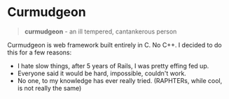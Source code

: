 # Curmudgeon

> **curmudgeon** - an ill tempered, cantankerous person

Curmudgeon is web framework built entirely in C. No C++. I decided to do this for a few reasons:

* I hate slow things, after 5 years of Rails, I was pretty effing fed up.
* Everyone said it would be hard, impossible, couldn't work.
* No one, to my knowledge has ever really tried. (RAPHTERs, while cool, is not really the same)



